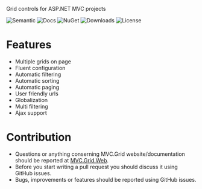 Grid controls for ASP.NET MVC projects

![Semantic](https://img.shields.io/badge/sem-ver-lightgrey.svg?style=plastic)
![Docs](https://img.shields.io/github/release/NonFactors/MVC.Grid.Web.svg?style=plastic&label=docs)
![NuGet](https://img.shields.io/nuget/v/NonFactors.Grid.Mvc5.svg?style=plastic)
![Downloads](https://img.shields.io/nuget/dt/NonFactors.Grid.Mvc5.svg?style=plastic&label=downloads)
![License](https://img.shields.io/badge/license-MIT-green.svg?style=plastic)

# Features
- Multiple grids on page
- Fluent configuration
- Automatic filtering
- Automatic sorting
- Automatic paging
- User friendly urls
- Globalization
- Multi filtering
- Ajax support

# Contribution
- Questions or anything conserning MVC.Grid website/documentation should be reported at [MVC.Grid.Web](https://github.com/NonFactors/MVC.Grid.Web).
- Before you start writing a pull request you should discuss it using GitHub issues.
- Bugs, improvements or features should be reported using GitHub issues.
